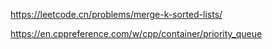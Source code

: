 https://leetcode.cn/problems/merge-k-sorted-lists/

https://en.cppreference.com/w/cpp/container/priority_queue
